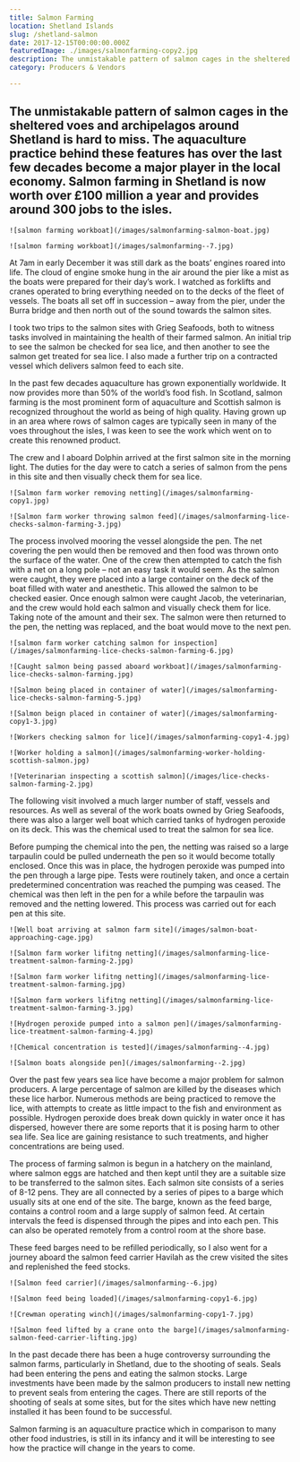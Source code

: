 ```yaml
---
title: Salmon Farming
location: Shetland Islands
slug: /shetland-salmon
date: 2017-12-15T00:00:00.000Z
featuredImage: ./images/salmonfarming-copy2.jpg
description: The unmistakable pattern of salmon cages in the sheltered voes and archipelagos around Shetland is hard to miss. The aquaculture practice behind these features has over the last few decades become a major player in the local economy. Salmon farming in Shetland is now worth over £100 million a year and provides around 300 jobs to the isles.
category: Producers & Vendors

---
```

## The unmistakable pattern of salmon cages in the sheltered voes and archipelagos around Shetland is hard to miss. The aquaculture practice behind these features has over the last few decades become a major player in the local economy. Salmon farming in Shetland is now worth over £100 million a year and provides around 300 jobs to the isles.

```grid|2
![salmon farming workboat](/images/salmonfarming-salmon-boat.jpg)

![salmon farming workboat](/images/salmonfarming--7.jpg)
```

At 7am in early December it was still dark as the boats’ engines roared into life. The cloud of engine smoke hung in the air around the pier like a mist as the boats were prepared for their day’s work.  I watched as forklifts and cranes operated to bring everything needed on to the decks of the fleet of vessels.  The boats all set off in succession – away from the pier, under the Burra bridge and then north out of the sound towards the salmon sites.

I took two trips to the salmon sites with Grieg Seafoods, both to witness tasks involved in maintaining the health of their farmed salmon.  An initial trip to see the salmon be checked for sea lice, and then another to see the salmon get treated for sea lice.  I also made a further trip on a contracted vessel which delivers salmon feed to each site.

In the past few decades aquaculture has grown exponentially worldwide.  It now provides more than 50% of the world’s food fish.  In Scotland, salmon farming is the most prominent form of aquaculture and Scottish salmon is recognized throughout the world as being of high quality.  Having grown up in an area where rows of salmon cages are typically seen in many of the voes throughout the isles, I was keen to see the work which went on to create this renowned product.

The crew and I aboard Dolphin arrived at the first salmon site in the morning light.  The duties for the day were to catch a series of salmon from the pens in this site and then visually check them for sea lice.  

```grid|2
![Salmon farm worker removing netting](/images/salmonfarming-copy1.jpg)

![Salmon farm worker throwing salmon feed](/images/salmonfarming-lice-checks-salmon-farming-3.jpg)
```

The process involved mooring the vessel alongside the pen. The net covering the pen would then be removed and then food was thrown onto the surface of the water.  One of the crew then attempted to catch the fish with a net on a long pole – not an easy task it would seem.  As the salmon were caught, they were placed into a large container on the deck of the boat filled with water and anesthetic.  This allowed the salmon to be checked easier.  Once enough salmon were caught Jacob, the veterinarian, and the crew would hold each salmon and visually check them for lice.  Taking note of the amount and their sex.  The salmon were then returned to the pen, the netting was replaced, and the boat would move to the next pen.

```grid|2
![salmon farm worker catching salmon for inspection](/images/salmonfarming-lice-checks-salmon-farming-6.jpg)

![Caught salmon being passed aboard workboat](/images/salmonfarming-lice-checks-salmon-farming.jpg)
```

```grid|1
![Salmon being placed in container of water](/images/salmonfarming-lice-checks-salmon-farming-5.jpg)
```

```grid|2
![Salmon beign placed in container of water](/images/salmonfarming-copy1-3.jpg)

![Workers checking salmon for lice](/images/salmonfarming-copy1-4.jpg)
```

```grid|1
![Worker holding a salmon](/images/salmonfarming-worker-holding-scottish-salmon.jpg)
```

```grid|1
![Veterinarian inspecting a scottish salmon](/images/lice-checks-salmon-farming-2.jpg)
```

The following visit involved a much larger number of staff, vessels and resources. As well as several of the work boats owned by Grieg Seafoods, there was also a larger well boat which carried tanks of hydrogen peroxide on its deck.  This was the chemical used to treat the salmon for sea lice.

Before pumping the chemical into the pen, the netting was raised so a large tarpaulin could be pulled underneath the pen so it would become totally enclosed.  Once this was in place, the hydrogen peroxide was pumped into the pen through a large pipe.  Tests were routinely taken, and once a certain predetermined concentration was reached the pumping was ceased.  The chemical was then left in the pen for a while before the tarpaulin was removed and the netting lowered.  This process was carried out for each pen at this site.

```grid|1
![Well boat arriving at salmon farm site](/images/salmon-boat-approaching-cage.jpg)
```

```grid|2
![Salmon farm worker lifitng netting](/images/salmonfarming-lice-treatment-salmon-farming-2.jpg)

![Salmon farm worker lifitng netting](/images/salmonfarming-lice-treatment-salmon-farming.jpg)
```

```grid|1
![Salmon farm workers lifitng netting](/images/salmonfarming-lice-treatment-salmon-farming-3.jpg)
```

```grid|2
![Hydrogen peroxide pumped into a salmon pen](/images/salmonfarming-lice-treatment-salmon-farming-4.jpg)

![Chemical concentration is tested](/images/salmonfarming--4.jpg)
```

```grid|1
![Salmon boats alongside pen](/images/salmonfarming--2.jpg)
```

Over the past few years sea lice have become a major problem for salmon producers. A large percentage of salmon are killed by the diseases which these lice harbor.  Numerous methods are being practiced to remove the lice, with attempts to create as little impact to the fish and environment as possible.  Hydrogen peroxide does break down quickly in water once it has dispersed, however there are some reports that it is posing harm to other sea life.  Sea lice are gaining resistance to such treatments, and higher concentrations are being used.

The process of farming salmon is begun in a hatchery on the mainland, where salmon eggs are hatched and then kept until they are a suitable size to be transferred to the salmon sites.  Each salmon site consists of a series of 8-12 pens.  They are all connected by a series of pipes to a barge which usually sits at one end of the site.  The barge, known as the feed barge, contains a control room and a large supply of salmon feed.  At certain intervals the feed is dispensed through the pipes and into each pen.  This can also be operated remotely from a control room at the shore base.

These feed barges need to be refilled periodically, so I also went for a journey aboard the salmon feed carrier Havilah as the crew visited the sites and replenished the feed stocks.

```grid|1
![Salmon feed carrier](/images/salmonfarming--6.jpg)
```

```grid|2
![Salmon feed being loaded](/images/salmonfarming-copy1-6.jpg)

![Crewman operating winch](/images/salmonfarming-copy1-7.jpg)
```

```grid|1
![Salmon feed lifted by a crane onto the barge](/images/salmonfarming-salmon-feed-carrier-lifting.jpg)
```

In the past decade there has been a huge controversy surrounding the salmon farms, particularly in Shetland, due to the shooting of seals.  Seals had been entering the pens and eating the salmon stocks.  Large investments have been made by the salmon producers to install new netting to prevent seals from entering the cages.  There are still reports of the shooting of seals at some sites, but for the sites which have new netting installed it has been found to be successful.

Salmon farming is an aquaculture practice which in comparison to many other food industries, is still in its infancy and it will be interesting to see how the practice will change in the years to come.

